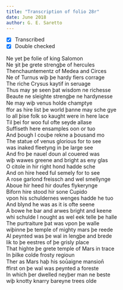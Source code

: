 ```yaml
---
title: "Transcription of folio 28r"
date: June 2018
author: G. E. Saretto
---
```


- [x] Transcribed
- [x] Double checked

Ne yet þe folie of king Salomon  
Ne ȝit þe grete strengþe of hercules  
Thenchauntementz of Medea and Circes  
Ne of Turnus wiþ þe hardy fiers corrage  
The riche Crysus kaytif in seruage  
Thus may ȝe seen þat wisdom ne richesse  
Beaute ne sleighte strengþe ne hardynesse  
Ne may wiþ venus holde chamꝑtye  
ffor as hire list þe world þanne may sche gye  
lo all þise folk so kaught were in here lace  
Til þei for woo ful ofte seyde allase  
Suffiseth here ensamples oon or tuo  
And þough I couþe rekne a þousand mo  
The statue of venus glorious for to see  
was inaked fleetyng in þe large see  
And fro þe nauel doun al couered was  
wiþ wawes greene and bright as eny glas  
O citole in hir right hond hadde sche  
And on hire heed ful semely for to see  
A rose garlond freissch and wel smellynge  
Aboue hir heed hir doufes flykerynge  
Biforn hire stood hir sone Cupido  
vpon his schuldernes wenges hadde he tuo  
And blynd he was as it is ofte seene  
A bowe he bar and arwes bright and keene  
whi schulde I nought as wel eek telle þe halle  
The purtraiture þat was vpon þe walle  
wiþinne þe temple of mighty mars þe reede  
Al peynted was þe wal in lengþe and brede  
lik to þe eestres of þe grisly place  
That highte þe grete temple of Mars in trace  
In þilke colde frosty regioun  
Ther as Mars haþ his sou̔aigne mansion̄  
ffirst on þe wal was peynted a foreste  
In which þer dwelled neyþer man ne beste  
wiþ knotty knarry bareyne trees olde  
